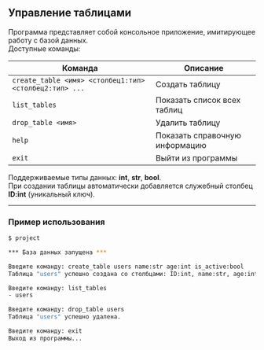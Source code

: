 ## Управление таблицами

Программа представляет собой консольное приложение, имитирующее работу с базой данных.  
Доступные команды:

| Команда | Описание |
|----------|-----------|
| `create_table <имя> <столбец1:тип> <столбец2:тип> ...` | Создать таблицу |
| `list_tables` | Показать список всех таблиц |
| `drop_table <имя>` | Удалить таблицу |
| `help` | Показать справочную информацию |
| `exit` | Выйти из программы |

Поддерживаемые типы данных: **int**, **str**, **bool**.  
При создании таблицы автоматически добавляется служебный столбец **ID:int** (уникальный ключ).

---

### Пример использования

```bash
$ project

*** База данных запущена ***

Введите команду: create_table users name:str age:int is_active:bool
Таблица "users" успешно создана со столбцами: ID:int, name:str, age:int, is_active:bool

Введите команду: list_tables
- users

Введите команду: drop_table users
Таблица "users" успешно удалена.

Введите команду: exit
Выход из программы...

